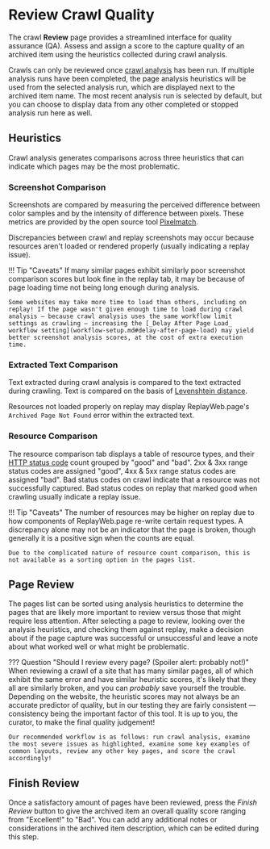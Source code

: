 # Review Crawl Quality

The crawl **Review** page provides a streamlined interface for quality assurance (QA). Assess and assign a score to the capture quality of an archived item using the heuristics collected during crawl analysis.

Crawls can only be reviewed once [crawl analysis](archived-items.md#crawl-analysis) has been run. If multiple analysis runs have been completed, the page analysis heuristics will be used from the selected analysis run, which are displayed next to the archived item name. The most recent analysis run is selected by default, but you can choose to display data from any other completed or stopped analysis run here as well.

## Heuristics

Crawl analysis generates comparisons across three heuristics that can indicate which pages may be the most problematic.

### Screenshot Comparison

Screenshots are compared by measuring the perceived difference between color samples and by the intensity of difference between pixels. These metrics are provided by the open source tool [Pixelmatch](https://observablehq.com/@mourner/pixelmatch-demo).

Discrepancies between crawl and replay screenshots may occur because resources aren't loaded or rendered properly (usually indicating a replay issue).

!!! Tip "Caveats"
    If many similar pages exhibit similarly poor screenshot comparison scores but look fine in the replay tab, it may be because of page loading time not being long enough during analysis.

    Some websites may take more time to load than others, including on replay! If the page wasn't given enough time to load during crawl analysis — because crawl analysis uses the same workflow limit settings as crawling — increasing the [_Delay After Page Load_ workflow setting](workflow-setup.md#delay-after-page-load) may yield better screenshot analysis scores, at the cost of extra execution time.

### Extracted Text Comparison

Text extracted during crawl analysis is compared to the text extracted during crawling. Text is compared on the basis of [Levenshtein distance](https://en.wikipedia.org/wiki/Levenshtein_distance).

Resources not loaded properly on replay may display ReplayWeb.page's `Archived Page Not Found` error within the extracted text.

### Resource Comparison

The resource comparison tab displays a table of resource types, and their [HTTP status code](https://en.wikipedia.org/wiki/List_of_HTTP_status_codes) count grouped by "good" and "bad". 2xx & 3xx range status codes are assigned "good", 4xx & 5xx range status codes are assigned "bad". Bad status codes on crawl indicate that a resource was not successfully captured. Bad status codes on replay that marked good when crawling usually indicate a replay issue.

!!! Tip "Caveats"
    The number of resources may be higher on replay due to how components of ReplayWeb.page re-write certain request types. A discrepancy alone may not be an indicator that the page is broken, though generally it is a positive sign when the counts are equal.

    Due to the complicated nature of resource count comparison, this is not available as a sorting option in the pages list.

## Page Review

The pages list can be sorted using analysis heuristics to determine the pages that are likely more important to review versus those that might require less attention. After selecting a page to review, looking over the analysis heuristics, and checking them against replay, make a decision about if the page capture was successful or unsuccessful and leave a note about what worked well or what might be problematic.

??? Question "Should I review every page? (Spoiler alert: probably not!)"
    When reviewing a crawl of a site that has many similar pages, all of which exhibit the same error and have similar heuristic scores, it's likely that they all are similarly broken, and you can _probably_ save yourself the trouble. Depending on the website, the heuristic scores may not always be an accurate predictor of quality, but in our testing they are fairly consistent — consistency being the important factor of this tool. It is up to you, the curator, to make the final quality judgement!

    Our recommended workflow is as follows: run crawl analysis, examine the most severe issues as highlighted, examine some key examples of common layouts, review any other key pages, and score the crawl accordingly!

## Finish Review

Once a satisfactory amount of pages have been reviewed, press the _Finish Review_ button to give the archived item an overall quality score ranging from "Excellent!" to "Bad". You can add any additional notes or considerations in the archived item description, which can be edited during this step.
